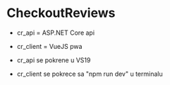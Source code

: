 # CheckoutReviews

* cr_api = ASP.NET Core api
* cr_client = VueJS pwa

* cr_api se pokrene u VS19
* cr_client se pokrece sa "npm run dev" u terminalu
